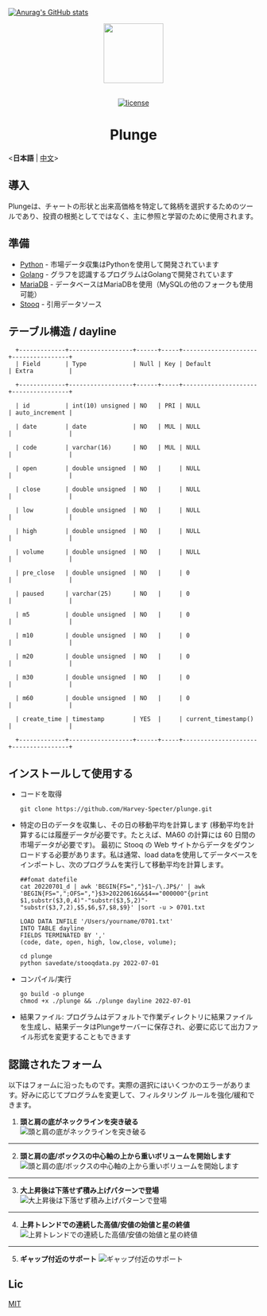 [![Anurag's GitHub stats](https://github-readme-stats.vercel.app/api?username=Harvey-Specter)](https://github.com/anuraghazra/github-readme-stats)

<div align="center"> <a href="https://github.com/Harvey-Specter/plunge"> <img width="120" src="./img/logo_1024.png"> </a><br/><br/>

[![license](./img/mit_lic.svg)](LICENSE)
<h1>Plunge</h1>
</div>

<**日本語** |  [中文](./README_zh.md)>

## 導入

Plungeは、チャートの形状と出来高価格を特定して銘柄を選択するためのツールであり、投資の根拠としてではなく、主に参照と学習のために使用されます。

## 準備

- [Python](https://www.python.org/) - 市場データ収集はPythonを使用して開発されています
- [Golang](https://go.dev/) - グラフを認識するプログラムはGolangで開発されています
- [MariaDB](https://mariadb.org/) - データベースはMariaDBを使用（MySQLの他のフォークも使用可能）
- [Stooq](https://stooq.com/) - 引用データソース

## テーブル構造 /  dayline

      +-------------+------------------+------+-----+---------------------+----------------+
      | Field       | Type             | Null | Key | Default             | Extra          |

      +-------------+------------------+------+-----+---------------------+----------------+

      | id          | int(10) unsigned | NO   | PRI | NULL                | auto_increment |

      | date        | date             | NO   | MUL | NULL                |                |

      | code        | varchar(16)      | NO   | MUL | NULL                |                |

      | open        | double unsigned  | NO   |     | NULL                |                |

      | close       | double unsigned  | NO   |     | NULL                |                |

      | low         | double unsigned  | NO   |     | NULL                |                |

      | high        | double unsigned  | NO   |     | NULL                |                |

      | volume      | double unsigned  | NO   |     | NULL                |                |

      | pre_close   | double unsigned  | NO   |     | 0                   |                |

      | paused      | varchar(25)      | NO   |     | 0                   |                |

      | m5          | double unsigned  | NO   |     | 0                   |                |

      | m10         | double unsigned  | NO   |     | 0                   |                |

      | m20         | double unsigned  | NO   |     | 0                   |                |

      | m30         | double unsigned  | NO   |     | 0                   |                |

      | m60         | double unsigned  | NO   |     | 0                   |                |

      | create_time | timestamp        | YES  |     | current_timestamp() |                |

      +-------------+------------------+------+-----+---------------------+----------------+

## インストールして使用する
- コードを取得  

      git clone https://github.com/Harvey-Specter/plunge.git
- 特定の日のデータを収集し、その日の移動平均を計算します (移動平均を計算するには履歴データが必要です。たとえば、MA60 の計算には 60 日間の市場データが必要です)。 最初に Stooq の Web サイトからデータをダウンロードする必要があります。私は通常、load dataを使用してデータベースをインポートし、次のプログラムを実行して移動平均を計算します。

      ##fomat datefile
      cat 20220701_d | awk 'BEGIN{FS=","}$1~/\.JP$/' | awk 'BEGIN{FS=",";OFS=","}$3>20220616&&$4=="000000"{print $1,substr($3,0,4)"-"substr($3,5,2)"-"substr($3,7,2),$5,$6,$7,$8,$9}' |sort -u > 0701.txt

      LOAD DATA INFILE '/Users/yourname/0701.txt'  
      INTO TABLE dayline
      FIELDS TERMINATED BY ','
      (code, date, open, high, low,close, volume);
      
      cd plunge
      python savedate/stooqdata.py 2022-07-01
- コンパイル/実行

      go build -o plunge
      chmod +x ./plunge && ./plunge dayline 2022-07-01

- 結果ファイル: プログラムはデフォルトで作業ディレクトリに結果ファイルを生成し、結果データはPlungeサーバーに保存され、必要に応じて出力ファイル形式を変更することもできます
      
## 認識されたフォーム
以下はフォームに沿ったものです。実際の選択にはいくつかのエラーがあります。好みに応じてプログラムを変更して、フィルタリング ルールを強化/緩和できます。

1.	**頭と肩の底がネックラインを突き破る**    
   ![頭と肩の底がネックラインを突き破る](./img/headshoulder1.png)  

<hr/>

2.	**頭と肩の底/ボックスの中心軸の上から重いボリュームを開始します**  
   ![頭と肩の底/ボックスの中心軸の上から重いボリュームを開始します](./img/headshoulder2.png)
<hr/>

3.	**大上昇後は下落せず積み上げパターンで登場**  
   ![大上昇後は下落せず積み上げパターンで登場](./img/getChips.png)
<hr/>

4.	**上昇トレンドでの連続した高値/安値の始値と星の終値** 
   ![上昇トレンドでの連続した高値/安値の始値と星の終値](./img/stars.png)
<hr/>

5.	**ギャップ付近のサポート** 
   ![ギャップ付近のサポート](./img/gap.png)

## Lic
[MIT](./LICENSE)
